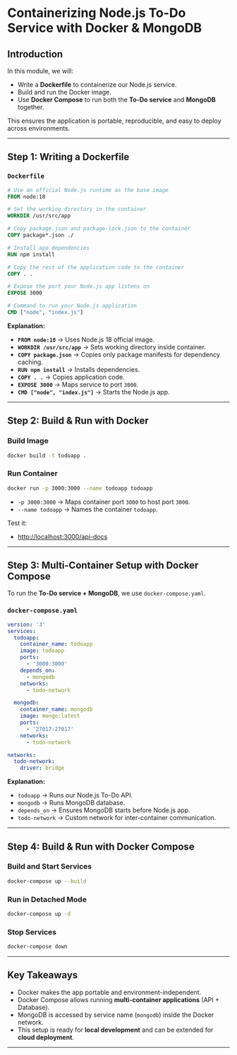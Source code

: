# Containerizing Node.js To-Do Service with Docker & MongoDB

## Introduction

In this module, we will:

* Write a **Dockerfile** to containerize our Node.js service.
* Build and run the Docker image.
* Use **Docker Compose** to run both the **To-Do service** and **MongoDB** together.

This ensures the application is portable, reproducible, and easy to deploy across environments.

---

## Step 1: Writing a Dockerfile

### `Dockerfile`

```dockerfile
# Use an official Node.js runtime as the base image
FROM node:18

# Set the working directory in the container
WORKDIR /usr/src/app

# Copy package.json and package-lock.json to the container
COPY package*.json ./

# Install app dependencies
RUN npm install

# Copy the rest of the application code to the container
COPY . .

# Expose the port your Node.js app listens on
EXPOSE 3000

# Command to run your Node.js application
CMD ["node", "index.js"]
```

**Explanation:**

* **`FROM node:18`** → Uses Node.js 18 official image.
* **`WORKDIR /usr/src/app`** → Sets working directory inside container.
* **`COPY package.json`** → Copies only package manifests for dependency caching.
* **`RUN npm install`** → Installs dependencies.
* **`COPY . .`** → Copies application code.
* **`EXPOSE 3000`** → Maps service to port `3000`.
* **`CMD ["node", "index.js"]`** → Starts the Node.js app.

---

## Step 2: Build & Run with Docker

### Build Image

```bash
docker build -t todoapp .
```

### Run Container

```bash
docker run -p 3000:3000 --name todoapp todoapp
```

* `-p 3000:3000` → Maps container port `3000` to host port `3000`.
* `--name todoapp` → Names the container `todoapp`.

Test it:

- [http://localhost:3000/api-docs](http://localhost:3000/api-docs)

---

## Step 3: Multi-Container Setup with Docker Compose

To run the **To-Do service + MongoDB**, we use `docker-compose.yaml`.

### `docker-compose.yaml`

```yaml
version: '3'
services:
  todoapp:
    container_name: todoapp
    image: todoapp
    ports:
      - '3000:3000'
    depends_on:
      - mongodb
    networks:
      - todo-network

  mongodb:
    container_name: mongodb
    image: mongo:latest
    ports:
      - '27017:27017'
    networks:
      - todo-network

networks:
  todo-network:
    driver: bridge
```

**Explanation:**

* `todoapp` → Runs our Node.js To-Do API.
* `mongodb` → Runs MongoDB database.
* `depends_on` → Ensures MongoDB starts before Node.js app.
* `todo-network` → Custom network for inter-container communication.

---

## Step 4: Build & Run with Docker Compose

### Build and Start Services

```bash
docker-compose up --build
```

### Run in Detached Mode

```bash
docker-compose up -d
```

### Stop Services

```bash
docker-compose down
```

---

## Key Takeaways

* Docker makes the app portable and environment-independent.
* Docker Compose allows running **multi-container applications** (API + Database).
* MongoDB is accessed by service name (`mongodb`) inside the Docker network.
* This setup is ready for **local development** and can be extended for **cloud deployment**.

---